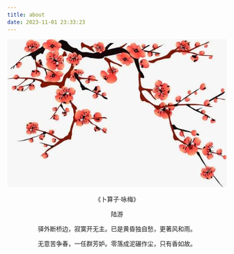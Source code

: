 ```yaml
---
title: about
date: 2023-11-01 23:33:23
---
```

<img src="/assets/logo/about.jpg" style="margin-left: auto">

<div style="text-align:center">

《卜算子·咏梅》


陆游

驿外断桥边，寂寞开无主。已是黄昏独自愁，更著风和雨。

无意苦争春，一任群芳妒。零落成泥碾作尘，只有香如故。
</div>